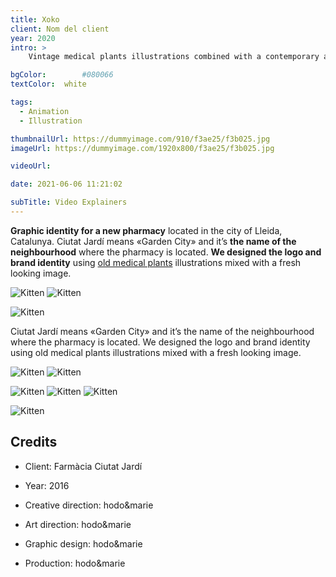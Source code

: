 ```yaml
---
title: Xoko
client: Nom del client
year: 2020
intro: > 
	Vintage medical plants illustrations combined with a contemporary aesthetics for the identity of a new pharmacy with a special focus on natural products.

bgColor: 		#080066 
textColor: 	white

tags:
  - Animation
  - Illustration

thumbnailUrl: https://dummyimage.com/910/f3ae25/f3b025.jpg
imageUrl: https://dummyimage.com/1920x800/f3ae25/f3b025.jpg

videoUrl: 

date: 2021-06-06 11:21:02

subTitle: Video Explainers
---
```


**Graphic identity for a new pharmacy** located in the city of Lleida, Catalunya.
Ciutat Jardí means «Garden City» and it’s **the name of the neighbourhood** where the pharmacy is located.
**We designed the logo and brand identity** using [old medical plants](#) illustrations mixed with a fresh looking image.

<div class="gallery">

![Kitten](https://dummyimage.com/800x500/f3ae25/f3b025.jpg "x2")
![Kitten](https://dummyimage.com/800x500/f3ae25/f3b025.jpg "x2")
</div>

<div class="gallery">

![Kitten](https://dummyimage.com/1200x400/f3ae25/f3b025.jpg "x1")
</div>

Ciutat Jardí means «Garden City» and it’s the name of the neighbourhood where the pharmacy is located.
We designed the logo and brand identity using old medical plants illustrations mixed with a fresh looking image.


<div class="gallery">

![Kitten](https://dummyimage.com/800x500/f3ae25/f3b025.jpg "x2")
![Kitten](https://dummyimage.com/800x500/f3ae25/f3b025.jpg "x2")
</div>


<div class="gallery">

![Kitten](https://dummyimage.com/600/f3ae25/f3b025.jpg "x3")
![Kitten](https://dummyimage.com/600/f3ae25/f3b025.jpg "x3")
![Kitten](https://dummyimage.com/600/f3ae25/f3b025.jpg "x3")
</div>

<div class="gallery">

![Kitten](https://dummyimage.com/1200x400/f3ae25/f3b025.jpg "x1")
</div>


## Credits

* Client: Farmàcia Ciutat Jardí
* Year: 2016


* Creative direction: hodo&marie
* Art direction: hodo&marie
* Graphic design: hodo&marie
* Production: hodo&marie